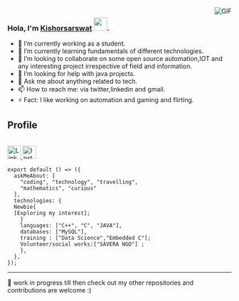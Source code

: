   <img align="right" alt="GIF" src="https://github-readme-stats.vercel.app/api?username=Kishorsarswat&show_icons=true&hide_border=true)" />

### Hola, I'm [Kishorsarswat]() <img src="https://raw.githubusercontent.com/vatsa287/vatsa287/master/assets/Hi.gif?raw=true" width="30px">. 

- 🔭 I’m currently working as a student.
- 🌱 I’m currently learning fundamentals of different technologies.
- 👯 I’m looking to collaborate on some open source automation,IOT and any interesting project irrespective of field and information.
- 🤔 I’m looking for help with java projects.
- 💬 Ask me about anything related to tech.
- 📫 How to reach me: via twitter,linkedin and gmail.
- ⚡ Fact: I like working on automation and gaming and flirting.

<!--
<p align="center">
  Visitor count<br>
  <img src="https://profile-counter.glitch.me/kishorsarswat/count.svg" />
</p>
-->

## Profile
<br/>

<a href="https://www.linkedin.com/in/kishor-sarswat-87438117a/">
<img align="centre" alt="LinkdeIN" width="30px" src="https://img.icons8.com/cute-clipart/64/000000/linkedin.png" />
<a href="https://instagram.com/kishor_jijin?igshid=1mohcn5g0itrg">
<img align="centre" alt="Instagram" width="30px" src="https://img.icons8.com/fluent/48/000000/instagram-new.png" />
</a>


```
export default () => ({
  askMeAbout: [
    "coding", "technology", "travelling",
    "mathematics", "curious"
  ],
  technologies: {
  Newbie{
  [Exploring my interest];
    }
    languages: ["C++", "C", "JAVA"],
    databases: ["MySQL"],
    training : ["Data Science","Embedded C"];
    Volunteer/social works:["SAVERA NGO"] ;
    }, 
  },
});
```
---

📝 work in progress till then check out my other repositories and contributions are welcome :)
